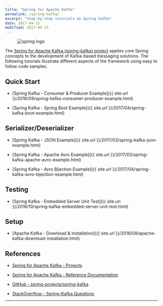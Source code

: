 ```yaml
---
title: "Spring for Apache Kafka"
permalink: /spring-kafka/
excerpt: "Step-by-step tutorials on Spring Kafka"
date: 2017-04-15
modified: 2017-04-15
---
```


<figure>
    <img src="{{ site.url }}/assets/images/logos/spring-logo.jpg" alt="spring logo" class="logo">
</figure>

The [Spring for Apache Kafka (spring-kafka) project](https://projects.spring.io/spring-kafka/) applies core Spring concepts to the development of Kafka-based messaging solutions. The following tutorials illustrate different aspects of the framework using easy to follow code samples. 

## Quick Start

* [Spring Kafka - Consumer &amp; Producer Example]({{ site.url }}/2016/09/spring-kafka-consumer-producer-example.html)

* [Spring Kafka - Spring Boot Example]({{ site.url }}/2017/04/spring-kafka-boot-example.html)

## Serializer/Deserializer

* [Spring Kafka - JSON Example]({{ site.url }}/2017/03/spring-kafka-json-example.html)

* [Spring Kafka - Apache Avro Example]({{ site.url }}/2017/03/spring-kafka-apache-avro-example.html)

* [Spring Kafka - Avro Bijection Example]({{ site.url }}/2017/04/spring-kafka-avro-bijection-example.html)

## Testing

* [Spring Kafka - Embedded Server Unit Test]({{ site.url }}/2016/10/spring-kafka-embedded-server-unit-test.html)

## Setup

* [Apache Kafka - Download &amp; Installation]({{ site.url }}/2016/09/apache-kafka-download-installation.html)

## References

* [Spring for Apache Kafka - Projects](https://projects.spring.io/spring-kafka/)

* [Spring for Apache Kafka - Reference Documentation](http://docs.spring.io/spring-kafka/docs/current/reference/htmlsingle/)

* [GitHub - spring-projects/spring-kafka](https://github.com/spring-projects/spring-kafka)

* [StackOverflow - Spring-Kafka Questions](http://stackoverflow.com/questions/tagged/spring-kafka)

---